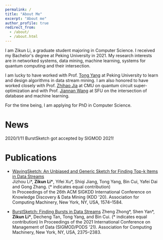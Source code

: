 ```yaml
---
permalink: /
title: "About Me"
excerpt: "About me"
author_profile: true
redirect_from: 
  - /about/
  - /about.html
---
```


I am Zikun Li, a graduate student majoring in Computer Science. I received my Bachelor's degree at Peking University in 2021. My research interests are in networked systems, data mining, machine learning, systems for quantum computing and their intersection.

I am lucky to have worked with Prof. [Tong Yang](http://net.pku.edu.cn/~yangtong/) at Peking University to learn and design algorithms in data stream mining. I am also honored to have worked closely with Prof. [Zhihao Jia](https://www.cs.cmu.edu/~zhihaoj2/) at CMU on quantum circuit super-optimization and with Prof. [Jiannan Wang](https://www2.cs.sfu.ca/~jnwang/) at SFU on the intersection of database and machine learning.

For the time being, I am applying for PhD in Computer Science.

# News

2020/1/11 BurstSketch got accepted by SIGMOD 2021!

# Publications

- [WavingSketch: An Unbiased and Generic Sketch for Finding Top-k Items in Data Streams](https://dl.acm.org/doi/abs/10.1145/3394486.3403208)  
  Jizhou Li\*, <b>Zikun Li\*</b>, Yifei Xu\*, Shiqi Jiang, Tong Yang, Bin Cui, Yafei Dai and Gong Zhang. (\* indicates equal contribution)  
  In Proceedings of the 26th ACM SIGKDD International Conference on Knowledge Discovery & Data Mining (KDD '20). Association for Computing Machinery, New York, NY, USA, 1574–1584. 

- [BurstSketch: Finding Bursts in Data Streams](https://dl.acm.org/doi/abs/10.1145/3448016.3452775)
  Zheng Zhong\*, Shen Yan\*, <b>Zikun Li\*</b>, Decheng Tan, Tong Yang, and Bin Cui. (\* indicates equal contribution)
  In Proceedings of the 2021 International Conference on Management of Data (SIGMOD/PODS '21). Association for Computing Machinery, New York, NY, USA, 2375–2383. 

